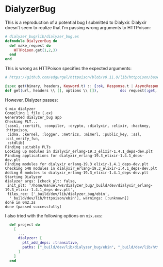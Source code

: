 # DialyzerBug

This is a reproduction of a potential bug I submitted to Dialyxir.
Dialyxir doesn't seem to realize that I'm passing wrong arguments to HTTPoison:

```elixir
# dialyzer_bug/lib/dialyzer_bug.ex
defmodule DialyzerBug do
  def make_request do
    HTTPoison.get(1,2,3)
  end
end
```

This is wrong as HTTPoison specifies the expected arguments:

```elixir
# https://github.com/edgurgel/httpoison/blob/v0.11.0/lib/httpoison/base.ex#L190

@spec get(binary, headers, Keyword.t) :: {:ok, Response.t | AsyncResponse.t} | {:error, Error.t}
def get(url, headers \\ [], options \\ []),          do: request(:get, url, "", headers, options
```

However, Dialyzer passes:

```
$ mix dialyzer
Compiling 1 file (.ex)
Generated dialyzer_bug app
Checking PLT...
[:asn1, :certifi, :compiler, :crypto, :dialyxir, :elixir, :hackney, :httpoison,
 :idna, :kernel, :logger, :metrics, :mimerl, :public_key, :ssl, :ssl_verify_fun,
 :stdlib]
Finding suitable PLTs
Looking up modules in dialyxir_erlang-19.3_elixir-1.4.1_deps-dev.plt
Finding applications for dialyxir_erlang-19.3_elixir-1.4.1_deps-dev.plt
Finding modules for dialyxir_erlang-19.3_elixir-1.4.1_deps-dev.plt
Checking 548 modules in dialyxir_erlang-19.3_elixir-1.4.1_deps-dev.plt
Adding 6 modules to dialyxir_erlang-19.3_elixir-1.4.1_deps-dev.plt
Starting Dialyzer
dialyzer args: [check_plt: false,
 init_plt: '/home/manuel/ws/dialyzer_bug/_build/dev/dialyxir_erlang-19.3_elixir-1.4.1_deps-dev.plt',
 files_rec: ['_build/dev/lib/dialyzer_bug/ebin',
  '_build/dev/lib/httpoison/ebin'], warnings: [:unknown]]
done in 0m2.2s
done (passed successfully)
```

I also tried with  the following options on `mix.exs`:

```elixir
  def project do
    [
      ...
      dialyzer: [
        plt_add_deps: :transitive,
        paths: ["_build/dev/lib/dialyzer_bug/ebin", "_build/dev/lib/httpoison/ebin"]
      ]
    ]
  end
```
